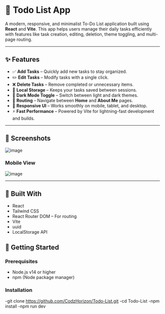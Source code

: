 # 📝 Todo List App

A modern, responsive, and minimalist To-Do List application built using **React** and **Vite**. This app helps users manage their daily tasks efficiently with features like task creation, editing, deletion, theme toggling, and multi-page routing.

---

## ✨ Features

- ✅ **Add Tasks** – Quickly add new tasks to stay organized.
- ✏️ **Edit Tasks** – Modify tasks with a single click.
- ❌ **Delete Tasks** – Remove completed or unnecessary items.
- 💾 **Local Storage** – Keeps your tasks saved between sessions.
- 🌙 **Dark Mode Toggle** – Switch between light and dark themes.
- 🧭 **Routing** – Navigate between **Home** and **About Me** pages.
- 📱 **Responsive UI** – Works smoothly on mobile, tablet, and desktop.
- ⚡ **Fast Performance** – Powered by Vite for lightning-fast development and builds.

---

## 📸 Screenshots

![image](https://github.com/user-attachments/assets/166ac9a5-7c54-4b2e-b951-c37c15205b5f)

### Mobile View

![image](https://github.com/user-attachments/assets/6b9baa7a-c4a7-472f-ba4a-36da7a2db260)

---

## 🧪 Built With

- React
- Tailwind CSS
- React Router DOM – For routing
- Vite
- uuid
- LocalStorage API

## 🚀 Getting Started

### Prerequisites

- Node.js v14 or higher
- npm (Node package manager)

### Installation

-git clone https://github.com/CodzHorizon/Todo-List.git
-cd Todo-List
-npm install 
-npm run dev

##

